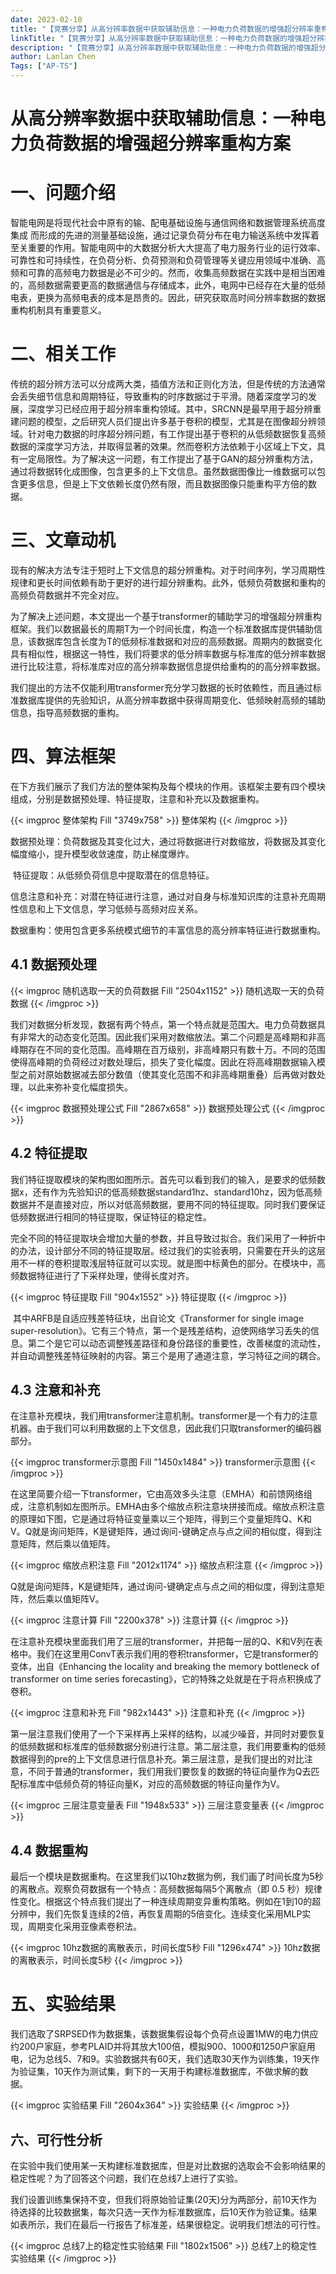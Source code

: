 ```yaml
---
date: 2023-02-10
title: "【竞赛分享】从高分辨率数据中获取辅助信息：一种电力负荷数据的增强超分辨率重构方案"
linkTitle: "【竞赛分享】从高分辨率数据中获取辅助信息：一种电力负荷数据的增强超分辨率重构方案"
description: "【竞赛分享】从高分辨率数据中获取辅助信息：一种电力负荷数据的增强超分辨率重构方案"
author: Lanlan Chen
Tags: ["AP-TS"]
---
```


# **从高分辨率数据中获取辅助信息：一种电力负荷数据的增强超分辨率重构方案**

# 一、问题介绍

​		智能电网是将现代社会中原有的输、配电基础设施与通信网络和数据管理系统高度集成 而形成的先进的测量基础设施，通过记录负荷分布在电力输送系统中发挥着至关重要的作用。智能电网中的大数据分析大大提高了电力服务行业的运行效率、可靠性和可持续性，在负荷分析、负荷预测和负荷管理等关键应用领域中准确、高频和可靠的高频电力数据是必不可少的。然而，收集高频数据在实践中是相当困难的，高频数据需要更高的数据通信与存储成本，此外，电网中已经存在大量的低频电表，更换为高频电表的成本是昂贵的。因此，研究获取高时间分辨率数据的数据重构机制具有重要意义。

# 二、相关工作

​		传统的超分辨方法可以分成两大类，插值方法和正则化方法，但是传统的方法通常会丢失细节信息和周期特征，导致重构的时序数据过于平滑。随着深度学习的发展，深度学习已经应用于超分辨率重构领域。其中，SRCNN是最早用于超分辨重建问题的模型，之后研究人员们提出许多基于卷积的模型，尤其是在图像超分辨领域。针对电力数据的时序超分辨问题，有工作提出基于卷积的从低频数据恢复高频数据的深度学习方法，并取得显著的效果。然而卷积方法依赖于小区域上下文，具有一定局限性。为了解决这一问题，有工作提出了基于GAN的超分辨重构方法，通过将数据转化成图像，包含更多的上下文信息。虽然数据图像比一维数据可以包含更多信息，但是上下文依赖长度仍然有限，而且数据图像只能重构平方倍的数据。

# 三、文章动机

​		现有的解决方法专注于短时上下文信息的超分辨重构。对于时间序列，学习周期性规律和更长时间依赖有助于更好的进行超分辨重构。此外，低频负荷数据和重构的高频负荷数据并不完全对应。

​		为了解决上述问题，本文提出一个基于transformer的辅助学习的增强超分辨重构框架。我们以数据最长的周期T为一个时间长度，构造一个标准数据库提供辅助信息，该数据库包含长度为T的低频标准数据和对应的高频数据。周期内的数据变化具有相似性，根据这一特性，我们将要求的低分辨率数据与标准库的低分辨率数据进行比较注意，将标准库对应的高分辨率数据信息提供给重构的的高分辨率数据。

​		我们提出的方法不仅能利用transformer充分学习数据的长时依赖性，而且通过标准数据库提供的先验知识，从高分辨率数据中获得周期变化、低频映射高频的辅助信息，指导高频数据的重构。

# 四、算法框架

​		在下方我们展示了我们方法的整体架构及每个模块的作用。该框架主要有四个模块组成，分别是数据预处理、特征提取，注意和补充以及数据重构。

{{< imgproc 整体架构 Fill "3749x758" >}}
整体架构
{{< /imgproc >}}

​		数据预处理：负荷数据及其变化过大，通过将数据进行对数缩放，将数据及其变化幅度缩小，提升模型收敛速度，防止梯度爆炸。

​		特征提取：从低频负荷信息中提取潜在的信息特征。

​		信息注意和补充：对潜在特征进行注意，通过对自身与标准知识库的注意补充周期性信息和上下文信息，学习低频与高频对应关系。

​		数据重构：使用包含更多系统模式细节的丰富信息的高分辨率特征进行数据重构。

## 4.1 数据预处理

{{< imgproc 随机选取一天的负荷数据 Fill "2504x1152" >}}
随机选取一天的负荷数据
{{< /imgproc >}}

​		我们对数据分析发现，数据有两个特点，第一个特点就是范围大。电力负荷数据具有非常大的动态变化范围。因此我们采用对数缩放法。第二个问题是高峰期和非高峰期存在不同的变化范围。高峰期在百万级别，非高峰期只有数十万。不同的范围使得高峰期的负荷经过对数处理后，损失了变化幅度。因此在将高峰期数据输入模型之前对原始数据减去部分数值（使其变化范围不和非高峰期重叠）后再做对数处理，以此来弥补变化幅度损失。

{{< imgproc 数据预处理公式 Fill "2867x658" >}}
数据预处理公式
{{< /imgproc >}}

## 4.2 特征提取

​		我们特征提取模块的架构图如图所示。首先可以看到我们的输入，是要求的低频数据x，还有作为先验知识的低高频数据standard1hz、standard10hz，因为低高频数据并不是直接对应，所以对低高频数据，要用不同的特征提取。同时我们要保证低频数据进行相同的特征提取，保证特征的稳定性。

​		完全不同的特征提取块会增加大量的参数，并且导致过拟合。我们采用了一种折中的办法，设计部分不同的特征提取层。经过我们的实验表明，只需要在开头的这层用不一样的卷积提取浅层特征就可以实现。就是图中标黄色的部分。在模块中，高频数据特征进行了下采样处理，使得长度对齐。

{{< imgproc 特征提取 Fill "904x1552" >}}
特征提取
{{< /imgproc >}}

​		其中ARFB是自适应残差特征块，出自论文《Transformer for single image super-resolution》。它有三个特点，第一个是残差结构，迫使网络学习丢失的信息。第二个是它可以动态调整残差路径和身份路径的重要性，改善梯度的流动性，并自动调整残差特征映射的内容。第三个是用了通道注意，学习特征之间的耦合。

## 4.3 注意和补充

​		在注意补充模块，我们用transformer注意机制。transformer是一个有力的注意机器。由于我们可以利用数据的上下文信息，因此我们只取transformer的编码器部分。

{{< imgproc transformer示意图 Fill "1450x1484" >}}
transformer示意图
{{< /imgproc >}}

​		在这里简要介绍一下transformer，它由高效多头注意（EMHA）和前馈网络组成，注意机制如左图所示。EMHA由多个缩放点积注意块拼接而成。缩放点积注意的原理如下图，它是通过将特征变量乘以三个矩阵，得到三个变量矩阵Q、K和V。Q就是询问矩阵，K是键矩阵，通过询问-键确定点与点之间的相似度，得到注意矩阵，然后乘以值矩阵。

{{< imgproc 缩放点积注意 Fill "2012x1174" >}}
缩放点积注意
{{< /imgproc >}}

​		Q就是询问矩阵，K是键矩阵，通过询问-键确定点与点之间的相似度，得到注意矩阵，然后乘以值矩阵V。

{{< imgproc 注意计算 Fill "2200x378" >}}
注意计算
{{< /imgproc >}}

​		在注意补充模块里面我们用了三层的transformer，并把每一层的Q、K和V列在表格中。我们在这里用ConvT表示我们用的卷积transformer，它是transformer的变体，出自《Enhancing the locality and breaking the memory bottleneck of transformer on time series forecasting》，它的特殊之处就是在于将点积换成了卷积。

{{< imgproc 注意和补充 Fill "982x1443" >}}
注意和补充
{{< /imgproc >}}

​		第一层注意我们使用了一个下采样再上采样的结构，以减少噪音，并同时对要恢复的低频数据和标准库的低频数据分别进行注意。第二层注意，我们用要重构的低频数据得到的pre的上下文信息进行信息补充。第三层注意，是我们提出的对比注意，不同于普通的transformer，我们用我们要恢复的数据的特征向量作为Q去匹配标准库中低频负荷的特征向量K，对应的高频数据的特征向量作为V。

{{< imgproc 三层注意变量表 Fill "1948x533" >}}
三层注意变量表
{{< /imgproc >}}

## 4.4 数据重构

​		最后一个模块是数据重构。在这里我们以10hz数据为例，我们画了时间长度为5秒的离散点。观察负荷数据有一个特点：高频数据每隔5个离散点（即 0.5 秒）规律性变化。根据这个特点我们提出了一种连续周期变异重构策略。例如在1到10的超分辨中，我们先恢复连续的2倍，再恢复周期的5倍变化。连续变化采用MLP实现，周期变化采用亚像素卷积法。

{{< imgproc 10hz数据的离散表示，时间长度5秒 Fill "1296x474" >}}
10hz数据的离散表示，时间长度5秒
{{< /imgproc >}}

# 五、实验结果

​		我们选取了SRPSED作为数据集，该数据集假设每个负荷点设置1MW的电力供应约200户家庭，参考PLAID并将其放大100倍，模拟900、1000和1250户家庭用电，记为总线5、7和9。实验数据共有60天，我们选取30天作为训练集，19天作为验证集，10天作为测试集，剩下的一天用于构建标准数据库，不做求解的数据。

{{< imgproc 实验结果 Fill "2604x364" >}}
实验结果
{{< /imgproc >}}

## 六、可行性分析

​		在实验中我们使用某一天构建标准数据库，但是对比数据的选取会不会影响结果的稳定性呢？为了回答这个问题，我们在总线7上进行了实验。

​		我们设置训练集保持不变，但我们将原始验证集(20天)分为两部分，前10天作为待选择的比较数据集，每次只选一天作为标准数据库，后10天作为验证集。结果如表所示，我们在最后一行报告了标准差，结果很稳定。说明我们想法的可行性。

{{< imgproc 总线7上的稳定性实验结果 Fill "1802x1506" >}}
总线7上的稳定性实验结果
{{< /imgproc >}}